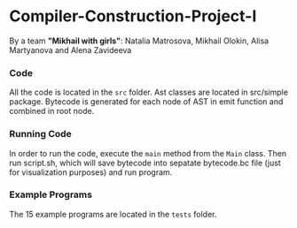 # Compiler-Construction-Project-I
By a team **"Mikhail with girls"**: Natalia Matrosova, Mikhail Olokin, Alisa Martyanova and Alena Zavideeva 

### Code
All the code is located in the `src` folder. Ast classes are located in src/simple package. Bytecode is generated for each node of AST in emit function and combined in root node.

### Running Code
In order to run the code, execute the `main` method from the `Main` class. Then run script.sh, which will save bytecode into sepatate bytecode.bc file (just for visualization purposes) and run program.

### Example Programs
The 15 example programs are located in the `tests` folder.
